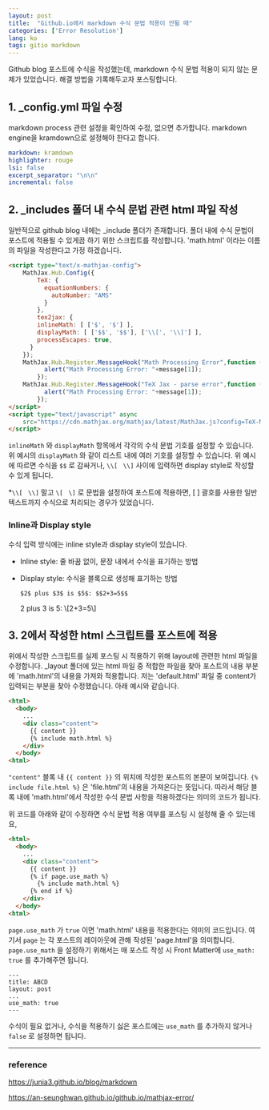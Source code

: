 ```yaml
---
layout: post
title:  "Github.io에서 markdown 수식 문법 적용이 안될 때"
categories: ['Error Resolution']
lang: ko
tags: gitio markdown
---
```




Github blog 포스트에 수식을 작성했는데, markdown 수식 문법 적용이 되지 않는 문제가 있었습니다. 해결 방법을 기록해두고자 포스팅합니다.



## 1. _config.yml 파일 수정

markdown process 관련 설정을 확인하여 수정, 없으면 추가합니다. markdown engine을 kramdown으로 설정해야 한다고 합니다.

```yaml
markdown: kramdown
highlighter: rouge
lsi: false
excerpt_separator: "\n\n"
incremental: false
```



## 2. _includes 폴더 내 수식 문법 관련 html 파일 작성

일반적으로 github blog 내에는 _include 폴더가 존재합니다. 폴더 내에 수식 문법이 포스트에 적용될 수 있게끔 하기 위한 스크립트를 작성합니다. 'math.html' 이라는 이름의 파일을 작성한다고 가정 하겠습니다. 

```html
<script type="text/x-mathjax-config">
    MathJax.Hub.Config({
        TeX: {
          equationNumbers: {
            autoNumber: "AMS"
          }
        },
        tex2jax: {
        inlineMath: [ ['$', '$'] ],
        displayMath: [ ['$$', '$$'], ['\\[', '\\]'] ],
        processEscapes: true,
      }
    });
    MathJax.Hub.Register.MessageHook("Math Processing Error",function (message) {
          alert("Math Processing Error: "+message[1]);
        });
    MathJax.Hub.Register.MessageHook("TeX Jax - parse error",function (message) {
          alert("Math Processing Error: "+message[1]);
        });
</script>
<script type="text/javascript" async
    src="https://cdn.mathjax.org/mathjax/latest/MathJax.js?config=TeX-MML-AM_CHTML">
</script>
```

```inlineMath``` 와 ```displayMath``` 항목에서 각각의 수식 문법 기호를 설정할 수 있습니다. 위 예시의 ```displayMath``` 와 같이 리스트 내에 여러 기호를 설정할 수 있습니다. 위 예시에 따르면 수식을  ```$$``` 로 감싸거나, ```\\[``` ``` \\]``` 사이에 입력하면 display style로 작성할 수 있게 됩니다.

*```\\[``` ``` \\]``` 말고  ```\[``` ``` \]``` 로 문법을 설정하여 포스트에 적용하면, [ ] 괄호를 사용한 일반 텍스트까지 수식으로 처리되는 경우가 있었습니다.



### Inline과 Display style

수식 입력 방식에는 inline style과 display style이 있습니다.

* Inline style: 줄 바꿈 없이, 문장 내에서 수식을 표기하는 방법

* Display style: 수식을 블록으로 생성해 표기하는 방법

  ```
  $2$ plus $3$ is $5$: $$2+3=5$$
  ```

  $2$ plus $3$ is $5$: \\[2+3=5\\]

  

## 3. 2에서 작성한 html 스크립트를 포스트에 적용

위에서 작성한 스크립트를 실제 포스팅 시 적용하기 위해 layout에 관련한 html 파일을 수정합니다. _layout 폴더에 있는 html 파일 중 적합한 파일을 찾아 포스트의 내용 부분에 'math.html'의 내용을 가져와 적용합니다. 저는 'default.html' 파일 중 content가 입력되는 부분을 찾아 수정했습니다. 아래 예시와 같습니다.

``````html
<html>
  <body>
  	...
    <div class="content">
      {{ content }}
      {% include math.html %}
    </div>
  </body>
<html>
``````

```"content"``` 블록 내 ```{{ content }}``` 의 위치에 작성한 포스트의 본문이 보여집니다. ```{% include file.html %}``` 은 'file.html'의 내용을 가져온다는 뜻입니다. 따라서 해당 블록 내에 'math.html'에서 작성한 수식 문법 사항을 적용하겠다는 의미의 코드가 됩니다. 

위 코드를 아래와 같이 수정하면 수식 문법 적용 여부를 포스팅 시 설정해 줄 수 있는데요,

```html
<html>
  <body>
  	...
    <div class="content">
      {{ content }}
      {% if page.use_math %}
        {% include math.html %}
      {% end if %}
    </div>
  </body>
<html>
```

```page.use_math``` 가 ```true``` 이면 'math.html' 내용을 적용한다는 의미의 코드입니다. 여기서 ```page``` 는 각 포스트의 레이아웃에 관해 작성된 'page.html'을 의미합니다. ```page.use_math``` 을 설정하기 위해서는 매 포스트 작성 시 Front Matter에 ```use_math: true``` 를 추가해주면 됩니다.

```
---
title: ABCD
layout: post
...
use_math: true
---
```

수식이 필요 없거나, 수식을 적용하기 싫은 포스트에는 ```use_math``` 를 추가하지 않거나 ```false``` 로 설정하면 됩니다. 





---

### reference 

https://junia3.github.io/blog/markdown

https://an-seunghwan.github.io/github.io/mathjax-error/





